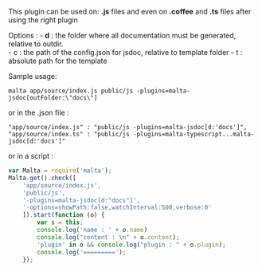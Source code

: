 This plugin can be used on: **.js** files and even on **.coffee** and **.ts** files after using the right plugin

Options : 
    - **d** : the folder where all documentation must be generated, relative to outdir.  
    - c : the path of the config.json for jsdoc, relative to template folder
    - t : absolute path for the template

Sample usage:  
```
malta app/source/index.js public/js -plugins=malta-jsdoc[outFolder:\"docs\"]
```
or in the .json file :
```
"app/source/index.js" : "public/js -plugins=malta-jsdoc[d:'docs']",
"app/source/index.ts" : "public/js -plugins=malta-typescript...malta-jsdoc[d:'docs']"
```
or in a script : 
``` js
var Malta = require('malta');
Malta.get().check([
    'app/source/index.js',
    'public/js',
    '-plugins=malta-jsdoc[d:"docs"]',
    '-options=showPath:false,watchInterval:500,verbose:0'
    ]).start(function (o) {
        var s = this;
        console.log('name : ' + o.name)
        console.log("content : \n" + o.content);
        'plugin' in o && console.log("plugin : " + o.plugin);
        console.log('=========');
    });
```